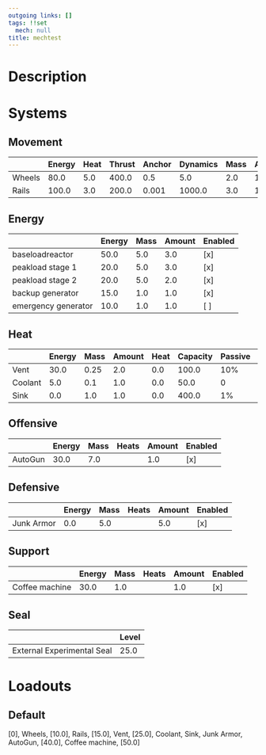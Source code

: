 ```yaml
---
outgoing links: []
tags: !!set
  mech: null
title: mechtest
---
```


# Description

# Systems

## Movement

|        | Energy | Heat | Thrust | Anchor | Dynamics | Mass | Amount | Enabled |
|--------|--------|------|--------|--------|----------|------|--------|---------|
| Wheels | 80.0   | 5.0  | 400.0  | 0.5    | 5.0      | 2.0  | 10.0   | [ ]     |
| Rails  | 100.0  | 3.0  | 200.0  | 0.001  | 1000.0   | 3.0  | 10.0   | [x]     |

## Energy

|                     | Energy | Mass | Amount | Enabled |
|---------------------|--------|------|--------|---------|
| baseloadreactor     | 50.0   | 5.0  | 3.0    | [x]     |
| peakload stage 1    | 20.0   | 5.0  | 3.0    | [x]     |
| peakload stage 2    | 20.0   | 5.0  | 2.0    | [x]     |
| backup generator    | 15.0   | 1.0  | 1.0    | [x]     |
| emergency generator | 10.0   | 1.0  | 1.0    | [ ]     |

## Heat

|         | Energy | Mass | Amount | Heat | Capacity | Passive | Active | Flux | Current | Enabled |
|---------|--------|------|--------|------|----------|---------|--------|------|---------|---------|
| Vent    | 30.0   | 0.25 | 2.0    | 0.0  | 100.0    | 10%     | 2      | 5.0  | 0.0     | [x]     |
| Coolant | 5.0    | 0.1  | 1.0    | 0.0  | 50.0     | 0       | 10     | 25.0 | 0.0     | [x]     |
| Sink    | 0.0    | 1.0  | 1.0    | 0.0  | 400.0    | 1%      | 0.01   | 0.0  | 0.0     | [x]     |

## Offensive

|         | Energy | Mass | Heats | Amount | Enabled |
|---------|--------|------|-------|--------|---------|
| AutoGun | 30.0   | 7.0  |       | 1.0    | [x]     |

## Defensive

|            | Energy | Mass | Heats | Amount | Enabled |
|------------|--------|------|-------|--------|---------|
| Junk Armor | 0.0    | 5.0  |       | 5.0    | [x]     |

## Support

|                | Energy | Mass | Heats | Amount | Enabled |
|----------------|--------|------|-------|--------|---------|
| Coffee machine | 30.0   | 1.0  |       | 1.0    | [x]     |

## Seal

|                            | Level |
|----------------------------|-------|
| External Experimental Seal | 25.0  |

# Loadouts

## Default
[0], Wheels, [10.0], Rails, [15.0], Vent, [25.0], Coolant, Sink, Junk Armor, AutoGun, [40.0], Coffee machine, [50.0]

